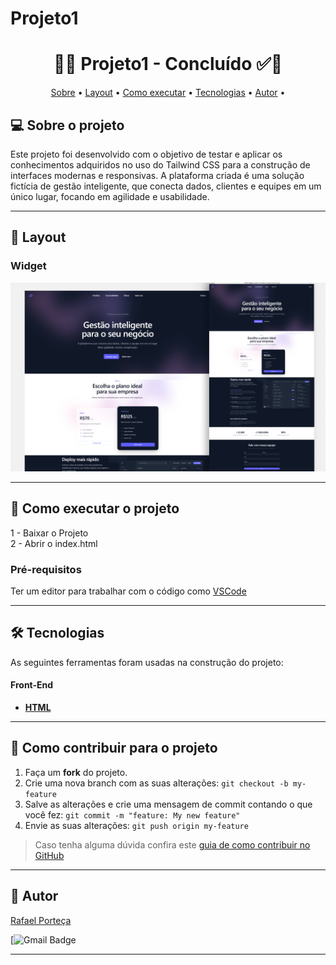# Projeto1


<!-- MODELO PROJETO FINALIZADO -->
<h1 align="center"> 
	  🚀✅ Projeto1 - Concluído ✅🚀
</h1>

<!-- ---------------------------------------------------------------------- -->

<!-- MODELO MENU DE NAVEGAÇÃO -->
<p align="center">
 <a href="#-sobre-o-projeto">Sobre</a> •
 <a href="#-layout">Layout</a> • 
 <a href="#-como-executar-o-projeto">Como executar</a> • 
 <a href="#-tecnologias">Tecnologias</a> • 
 <a href="#-autor">Autor</a> •  
</p>

<!-- ---------------------------------------------------------------------- -->

<!-- MODELO DESCRIÇÃO SOBRE O PROJETO: -->
## 💻 Sobre o projeto

Este projeto foi desenvolvido com o objetivo de testar e aplicar os conhecimentos adquiridos no uso do Tailwind CSS para a construção de interfaces modernas e responsivas. A plataforma criada é uma solução fictícia de gestão inteligente, que conecta dados, clientes e equipes em um único lugar, focando em agilidade e usabilidade.

---

<!-- EXEMPLO DE LAYOUT: -->
## 🎨 Layout

### Widget

<!-- AQUI VOCÊ PASSA O CAMINHO DA IMAGEM -->
![Mobile1](https://github.com/rafaelportelaz/Projeto1/blob/main/Thumbnail.png)<br>

---

<!-- ---------------------------------------------------------------------- -->

<!-- MODELO DE COMO EXECUTAR O PROJETO -->
## 🚀 Como executar o projeto

1 - Baixar o Projeto <br>
2 - Abrir o index.html

<!-- ---------------------------------------------------------------------- -->

<!-- MODELO DE PRÉ REQUISITOS -->
### Pré-requisitos

Ter um editor para trabalhar com o código como [VSCode](https://code.visualstudio.com/)

---

<!-- ---------------------------------------------------------------------- -->

<!-- MODELO DE TECNOLOGIAS -->
## 🛠 Tecnologias

As seguintes ferramentas foram usadas na construção do projeto:

#### **Front-End**

-   **[HTML](https://developer.mozilla.org/pt-BR/docs/Web/HTML)**

---

<!-- ---------------------------------------------------------------------- -->

<!-- MODELO DE COMO CONTRIBUIR PARA O PROJETO -->
## 💪 Como contribuir para o projeto

1. Faça um **fork** do projeto.
2. Crie uma nova branch com as suas alterações: `git checkout -b my-feature`
3. Salve as alterações e crie uma mensagem de commit contando o que você fez: `git commit -m "feature: My new feature"`
4. Envie as suas alterações: `git push origin my-feature`
> Caso tenha alguma dúvida confira este [guia de como contribuir no GitHub](./CONTRIBUTING.md)

---

<!-- ---------------------------------------------------------------------- -->

<!-- MODELO DE AUTOR-->
## 🦸 Autor

<a href="https://br.linkedin.com/in/rafael-portela">
Rafael Porteça</a>
 <br />
 
[![Gmail Badge]()

---
